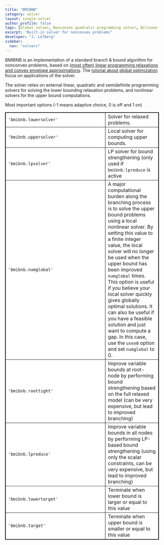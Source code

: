 ```yaml
---
title: "BMIBNB"
category: solver
layout: single-solver
author_profile: false
tags: [Global solver, Nonconvex quadratic programming solver, Bilinear matrix inequality, BMIBNB,Mixed-integer nonlinear nonconvex programming solver]
excerpt: "Built-in solver for nonconvex problems"
developer: "J. Löfberg"
sidebar:
  nav: "solvers"
---
```


BMIBNB is an implementation of a standard branch & bound algorithm for nonconvex problems, based on [(most often) linear programming relaxations and convex envelope approximations](/tutorial/envelopesinbmibnb). The [tutorial about global optimization](tutorial/globaloptimization) focus on applications of the solver.

The solver relies on external linear, quadratic and semidefinite programming solvers for solving the lower bounding relaxation problems, and nonlinear solvers for the upper bound computations.

Most important options (-1 means adaptive choice, 0 is off and 1 on)

<table border="1" cellspacing="1" style="border-collapse: collapse" width="100%" bordercolor="#000000" bgcolor="#FFFFFF" id="table1">
	<tr>
		<td width="310"><code>'bmibnb.lowersolver'</code></td>
		<td>Solver for relaxed problems.</td>
	</tr>
	<tr>
		<td width="310"><code>'bmibnb.uppersolver'</code></td>
		<td>Local solver for computing upper bounds.</td>
	</tr>
	<tr>
		<td width="310"><code>'bmibnb.lpsolver'</code></td>
		<td>LP solver for bound strengthening
			(only used if <code>bmibnb.lpreduce</code> is active</td>
	</tr>
	<tr>
		<td width="310"><code>'bmibnb.numglobal'</code></td>
		<td>A major computational burden along the branching process is to
			solve the upper bound problems using a local nonlinear solver. By
			setting this value to a finite integer value, the local solver will no
			longer be used when the upper bound has been improved <code>numglobal</code> times.
			This option is useful if you believe your local solver quickly gives
			globally optimal solutions. It can also be useful if you have a
			feasible solution and just want to compute a gap. In this case, use
			the <code>usex0</code> option and set <code>numglobal</code> to 0.</td>
	</tr>
	<tr>
		<td width="310"><code>'bmibnb.roottight'</code></td>
		<td>Improve variable bounds at root-node by performing bound
			strengthening based on the full relaxed model (can be very expensive,
			but lead to improved branching)</td>
	</tr>
	<tr>
		<td width="310"><code>'bmibnb.lpreduce'</code></td>
		<td>Improve variable bounds in all nodes by performing LP-based bound
			strengthening (using only the scalar constraints, can be very expensive, but lead to
			improved branching)</td>
	<tr>
		<td width="310"><code>'bmibnb.lowertarget'</code></td>
		<td>Terminate when lower bound is larger or equal to this value</td>
	</tr>
	<tr>
		<td width="310"><code>'bmibnb.target'</code></td>
		<td>Terminate when upper bound is smaller or equal to this value</td>
	</tr>
</table>
